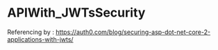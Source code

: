 # APIWith_JWTsSecurity

Referencing by : 
https://auth0.com/blog/securing-asp-dot-net-core-2-applications-with-jwts/
